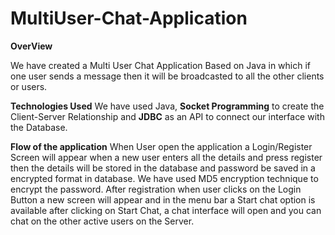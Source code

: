 # MultiUser-Chat-Application

**OverView**

We have created a Multi User Chat Application Based on Java in which if one user sends a message then it will be
broadcasted to all the other clients or users.

**Technologies Used**
We have used Java, **Socket Programming** to create the Client-Server Relationship and
**JDBC** as an API to connect our interface with the Database.

**Flow of the application**
When User open the application a Login/Register Screen will appear when a new user enters all the details and press register
then the details will be stored in the database and password be saved in a encrypted format in database.
We have used MD5 encryption technique to encrypt the password.
After registration when user clicks on the Login Button a new screen will appear and in the menu bar a Start chat option is available 
after clicking on Start Chat, a chat interface will open and you can chat on the other active users on the Server.
